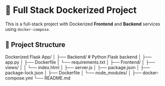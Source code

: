 # 🐳 Full Stack Dockerized Project

This is a full-stack project with Dockerized **Frontend** and **Backend** services using `docker-compose`.

## 📁 Project Structure

Dockerized Flask App/
│
├── Backend/ # Python Flask backend
│ ├── app.py
│ ├── Dockerfile
│ └── requirements.txt
│
├── Frontend/
│ ├── views/
│ │ └── index.html
│ ├── server.js
│ ├── package.json
│ ├── package-lock.json
│ ├── Dockerfile
│ └── node_modules/ 
│
├── docker-compose.yml 
└── README.md 